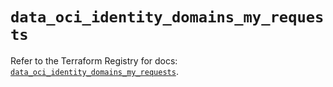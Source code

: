 # `data_oci_identity_domains_my_requests`

Refer to the Terraform Registry for docs: [`data_oci_identity_domains_my_requests`](https://registry.terraform.io/providers/oracle/oci/7.19.0/docs/data-sources/identity_domains_my_requests).
